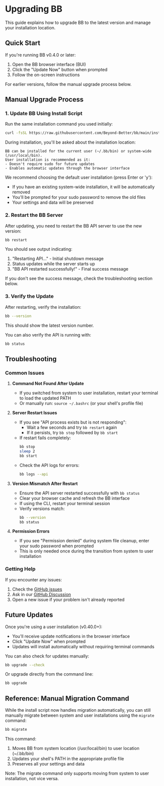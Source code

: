 # Upgrading BB

This guide explains how to upgrade BB to the latest version and manage your installation location.

## Quick Start

If you're running BB v0.4.0 or later:
1. Open the BB browser interface (BUI)
2. Click the "Update Now" button when prompted
3. Follow the on-screen instructions

For earlier versions, follow the manual upgrade process below.

## Manual Upgrade Process

### 1. Update BB Using Install Script

Run the same installation command you used initially:

```bash
curl -fsSL https://raw.githubusercontent.com/Beyond-Better/bb/main/install.sh | sh
```

During installation, you'll be asked about the installation location:
```
BB can be installed for the current user (~/.bb/bin) or system-wide (/usr/local/bin).
User installation is recommended as it:
- Doesn't require sudo for future updates
- Enables automatic updates through the browser interface
```

We recommend choosing the default user installation (press Enter or 'y'):
- If you have an existing system-wide installation, it will be automatically removed
- You'll be prompted for your sudo password to remove the old files
- Your settings and data will be preserved

### 2. Restart the BB Server

After updating, you need to restart the BB API server to use the new version:

```bash
bb restart
```

You should see output indicating:
1. "Restarting API..." - Initial shutdown message
2. Status updates while the server starts up
3. "BB API restarted successfully!" - Final success message

If you don't see the success message, check the troubleshooting section below.

### 3. Verify the Update

After restarting, verify the installation:

```bash
bb --version
```

This should show the latest version number.

You can also verify the API is running with:
```bash
bb status
```

## Troubleshooting

### Common Issues

1. **Command Not Found After Update**
   - If you switched from system to user installation, restart your terminal to load the updated PATH
   - Or manually run: `source ~/.bashrc` (or your shell's profile file)

2. **Server Restart Issues**
   - If you see "API process exists but is not responding":
     - Wait a few seconds and try `bb restart` again
     - If it persists, try `bb stop` followed by `bb start`
   - If restart fails completely:
     ```bash
     bb stop
     sleep 2
     bb start
     ```
   - Check the API logs for errors:
     ```bash
     bb logs --api
     ```

3. **Version Mismatch After Restart**
   - Ensure the API server restarted successfully with `bb status`
   - Clear your browser cache and refresh the BB interface
   - If using the CLI, restart your terminal session
   - Verify versions match:
     ```bash
     bb --version
     bb status
     ```

4. **Permission Errors**
   - If you see "Permission denied" during system file cleanup, enter your sudo password when prompted
   - This is only needed once during the transition from system to user installation

### Getting Help

If you encounter any issues:
1. Check the [GitHub issues](https://github.com/Beyond-Better/bb/issues)
2. Ask in our [GitHub Discussion](https://github.com/Beyond-Better/bb/discussions)
3. Open a new issue if your problem isn't already reported

## Future Updates

Once you're using a user installation (v0.40.0+):
- You'll receive update notifications in the browser interface
- Click "Update Now" when prompted
- Updates will install automatically without requiring terminal commands

You can also check for updates manually:
```bash
bb upgrade --check
```

Or upgrade directly from the command line:
```bash
bb upgrade
```

## Reference: Manual Migration Command

While the install script now handles migration automatically, you can still manually migrate between system and user installations using the `migrate` command:

```bash
bb migrate
```

This command:
1. Moves BB from system location (/usr/local/bin) to user location (~/.bb/bin)
2. Updates your shell's PATH in the appropriate profile file
3. Preserves all your settings and data

Note: The migrate command only supports moving from system to user installation, not vice versa.